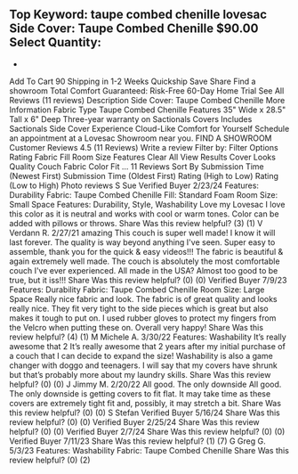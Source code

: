 Top Keyword: taupe combed chenille lovesac
Side Cover: Taupe Combed Chenille
$90.00
Select Quantity:
-
+
Add To Cart
90
Shipping in 1-2 Weeks
Quickship
Save
Share
Find a showroom
Total Comfort Guaranteed:
Risk-Free 60-Day Home Trial
See All Reviews
(11 reviews)
Description
Side Cover: Taupe Combed Chenille
More Information
Fabric Type
Taupe Combed Chenille
Features
35" Wide x 28.5" Tall x 6" Deep
Three-year warranty on Sactionals Covers
Includes
Sactionals Side Cover
Experience Cloud-Like Comfort for Yourself
Schedule an appointment at a Lovesac Showroom near you.
FIND A SHOWROOM
Customer Reviews
4.5
(11 Reviews)
Write a review
Filter by:
Filter Options
Rating
Fabric
Fill
Room Size
Features
Clear All
View Results
Cover
Looks
Quality
Couch
Fabric
Color
Fit
...
11 Reviews
Sort By
Submission Time (Newest First)
Submission Time (Oldest First)
Rating (High to Low)
Rating (Low to High)
Photo reviews
S
Sue
Verified Buyer
2/23/24
Features:
Durability
Fabric:
Taupe Combed Chenille
Fill:
Standard Foam
Room Size:
Small Space
Features:
Durability, Style, Washability
Love my Lovesac
I love this color as it is neutral and works with cool or warm tones. Color can be added with pillows or throws.
Share
Was this review helpful?
(3)
(1)
V
Verdann R.
2/27/21
amazing
This couch is super well made! I know it will last forever. The quality is way beyond anything I've seen. Super easy to assemble, thank you for the quick & easy videos!!! The fabric is beautiful & again extremely well made. The couch is absolutely the most comfortable couch I've ever experienced. All made in the USA? Almost too good to be true, but it iss!!!
Share
Was this review helpful?
(0)
(0)
Verified Buyer
7/9/23
Features:
Durability
Fabric:
Taupe Combed Chenille
Room Size:
Large Space
Really nice fabric and look.
The fabric is of great quality and looks really nice. They fit very tight to the side pieces which is great but also makes it tough to put on. I used rubber gloves to protect my fingers from the Velcro when putting these on. Overall very happy!
Share
Was this review helpful?
(4)
(1)
M
Michele A.
3/30/22
Features:
Washability
It’s really awesome that 2
It’s really awesome that 2 years after my initial purchase of a couch that I can decide to expand the size! Washability is also a game changer with doggo and teenagers. I will say that my covers have shrunk but that’s probably more about my laundry skills.
Share
Was this review helpful?
(0)
(0)
J
Jimmy M.
2/20/22
All good. The only downside
All good. The only downside is getting covers to fit flat. It may take time as these covers are extremely tight fit and, possibly, it may stretch a bit.
Share
Was this review helpful?
(0)
(0)
S
Stefan
Verified Buyer
5/16/24
Share
Was this review helpful?
(0)
(0)
Verified Buyer
2/25/24
Share
Was this review helpful?
(0)
(0)
Verified Buyer
2/7/24
Share
Was this review helpful?
(0)
(0)
Verified Buyer
7/11/23
Share
Was this review helpful?
(1)
(7)
G
Greg G.
5/3/23
Features:
Washability
Fabric:
Taupe Combed Chenille
Share
Was this review helpful?
(0)
(2)